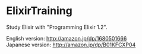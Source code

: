 # ElixirTraining

Study Elixir with "Programming Elixir 1.2".

English version: http://amazon.jp/dp/1680501666  
Japanese version: http://amazon.jp/dp/B01KFCXP04
